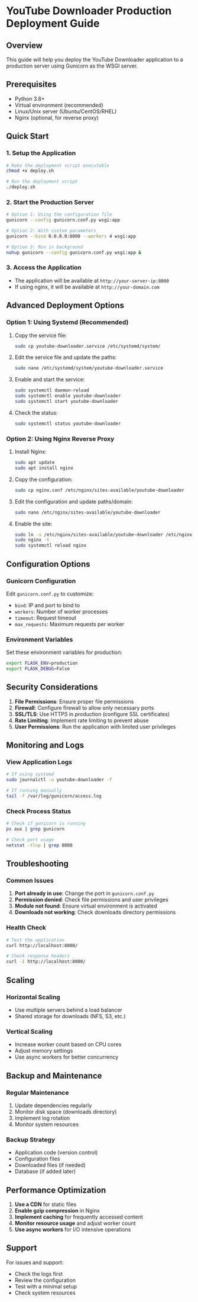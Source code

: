 # YouTube Downloader Production Deployment Guide

## Overview
This guide will help you deploy the YouTube Downloader application to a production server using Gunicorn as the WSGI server.

## Prerequisites
- Python 3.8+
- Virtual environment (recommended)
- Linux/Unix server (Ubuntu/CentOS/RHEL)
- Nginx (optional, for reverse proxy)

## Quick Start

### 1. Setup the Application
```bash
# Make the deployment script executable
chmod +x deploy.sh

# Run the deployment script
./deploy.sh
```

### 2. Start the Production Server
```bash
# Option 1: Using the configuration file
gunicorn --config gunicorn.conf.py wsgi:app

# Option 2: With custom parameters
gunicorn --bind 0.0.0.0:8000 --workers 4 wsgi:app

# Option 3: Run in background
nohup gunicorn --config gunicorn.conf.py wsgi:app &
```

### 3. Access the Application
- The application will be available at `http://your-server-ip:8000`
- If using nginx, it will be available at `http://your-domain.com`

## Advanced Deployment Options

### Option 1: Using Systemd (Recommended)
1. Copy the service file:
   ```bash
   sudo cp youtube-downloader.service /etc/systemd/system/
   ```

2. Edit the service file and update the paths:
   ```bash
   sudo nano /etc/systemd/system/youtube-downloader.service
   ```

3. Enable and start the service:
   ```bash
   sudo systemctl daemon-reload
   sudo systemctl enable youtube-downloader
   sudo systemctl start youtube-downloader
   ```

4. Check the status:
   ```bash
   sudo systemctl status youtube-downloader
   ```

### Option 2: Using Nginx Reverse Proxy
1. Install Nginx:
   ```bash
   sudo apt update
   sudo apt install nginx
   ```

2. Copy the configuration:
   ```bash
   sudo cp nginx.conf /etc/nginx/sites-available/youtube-downloader
   ```

3. Edit the configuration and update paths/domain:
   ```bash
   sudo nano /etc/nginx/sites-available/youtube-downloader
   ```

4. Enable the site:
   ```bash
   sudo ln -s /etc/nginx/sites-available/youtube-downloader /etc/nginx/sites-enabled/
   sudo nginx -t
   sudo systemctl reload nginx
   ```

## Configuration Options

### Gunicorn Configuration
Edit `gunicorn.conf.py` to customize:
- `bind`: IP and port to bind to
- `workers`: Number of worker processes
- `timeout`: Request timeout
- `max_requests`: Maximum requests per worker

### Environment Variables
Set these environment variables for production:
```bash
export FLASK_ENV=production
export FLASK_DEBUG=False
```

## Security Considerations

1. **File Permissions**: Ensure proper file permissions
2. **Firewall**: Configure firewall to allow only necessary ports
3. **SSL/TLS**: Use HTTPS in production (configure SSL certificates)
4. **Rate Limiting**: Implement rate limiting to prevent abuse
5. **User Permissions**: Run the application with limited user privileges

## Monitoring and Logs

### View Application Logs
```bash
# If using systemd
sudo journalctl -u youtube-downloader -f

# If running manually
tail -f /var/log/gunicorn/access.log
```

### Check Process Status
```bash
# Check if gunicorn is running
ps aux | grep gunicorn

# Check port usage
netstat -tlnp | grep 8000
```

## Troubleshooting

### Common Issues
1. **Port already in use**: Change the port in `gunicorn.conf.py`
2. **Permission denied**: Check file permissions and user privileges
3. **Module not found**: Ensure virtual environment is activated
4. **Downloads not working**: Check downloads directory permissions

### Health Check
```bash
# Test the application
curl http://localhost:8000/

# Check response headers
curl -I http://localhost:8000/
```

## Scaling

### Horizontal Scaling
- Use multiple servers behind a load balancer
- Shared storage for downloads (NFS, S3, etc.)

### Vertical Scaling
- Increase worker count based on CPU cores
- Adjust memory settings
- Use async workers for better concurrency

## Backup and Maintenance

### Regular Maintenance
1. Update dependencies regularly
2. Monitor disk space (downloads directory)
3. Implement log rotation
4. Monitor system resources

### Backup Strategy
- Application code (version control)
- Configuration files
- Downloaded files (if needed)
- Database (if added later)

## Performance Optimization

1. **Use a CDN** for static files
2. **Enable gzip compression** in Nginx
3. **Implement caching** for frequently accessed content
4. **Monitor resource usage** and adjust worker count
5. **Use async workers** for I/O intensive operations

## Support

For issues and support:
- Check the logs first
- Review the configuration
- Test with a minimal setup
- Check system resources
